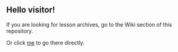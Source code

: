 ## Hello visitor!

If you are looking for lesson archives, go to the Wiki section of this repository.

Or click [me](https://github.com/StackingFlowing/CTProgramming/wiki) to go there directly.
